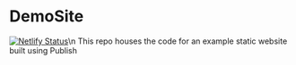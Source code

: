 # DemoSite
[![Netlify Status](https://api.netlify.com/api/v1/badges/035b3cde-937b-43c9-98d1-03502abcd185/deploy-status)](https://app.netlify.com/sites/demo-prichard/deploys)\n
This repo houses the code for an example static website built using Publish
